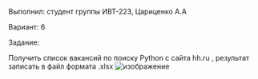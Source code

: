 Выполнил: студент группы ИВТ-223, Цариценко А.А

Вариант: 6

Задание:

Получить список вакансий по поиску Python с сайта hh.ru , результат записать в файл формата .xlsx
![изображение](https://user-images.githubusercontent.com/125185084/230947757-ee5758aa-ee39-4dcb-ae97-64f92ebe36bd.png)
